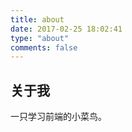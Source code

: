```yaml
---
title: about
date: 2017-02-25 18:02:41
type: "about"
comments: false
---
```

## 关于我  
  
  一只学习前端的小菜鸟。
